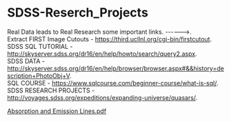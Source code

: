 # SDSS-Reserch_Projects
Real Data leads to Real Research
some important links.  ------>.  
Extract FIRST Image Cutouts - https://third.ucllnl.org/cgi-bin/firstcutout.  
SDSS SQL TUTORIAL - http://skyserver.sdss.org/dr16/en/help/howto/search/query2.aspx.  
SDSS DATA - http://skyserver.sdss.org/dr16/en/help/browser/browser.aspx#&&history=description+PhotoObj+V.  
SQL COURSE - https://www.sqlcourse.com/beginner-course/what-is-sql/.  
SDSS RESEARCH PROJECTS - http://voyages.sdss.org/expeditions/expanding-universe/quasars/.  

[Absorption and Emission Lines.pdf](https://github.com/DhruvKumarPHY/SDSS-Reserch_Projects/files/8934593/Absorption.and.Emission.Lines.pdf)
